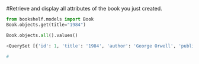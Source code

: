 #Retrieve and display all attributes of the book you just created.
```python
from bookshelf.models import Book
Book.objects.get(title="1984")

Book.objects.all().values()

<QuerySet [{'id': 1, 'title': '1984', 'author': 'George Orwell', 'publication_year': 1949}]>

#